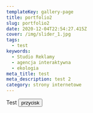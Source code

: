 ```yaml
---
templateKey: gallery-page
title: portfolio2
slug: portfolio2
date: 2020-12-04T22:54:27.415Z
cover: /img/slider_1.jpg
tags:
  - test
keywords:
  - Studio Reklamy
  - agencja interaktywna
  - ekologia
meta_title: test
meta_description: test 2
category: strony internetowe
---
```

Test <button class="button-green">przycisk</button>
